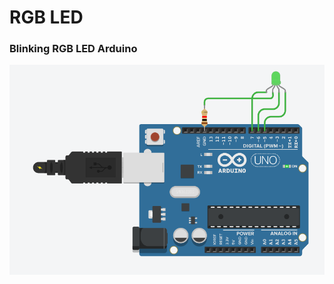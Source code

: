 # RGB LED
### Blinking RGB LED Arduino

<p align="center"> <img src="https://github.com/devabhixda/IoT_Lab/blob/master/RGB_Led/RGB_Led.png">  </p>
